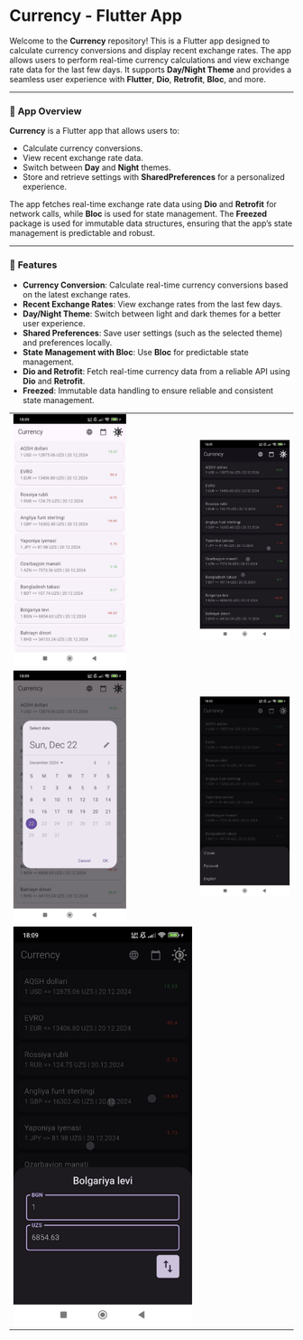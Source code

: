 # Currency - Flutter App

Welcome to the **Currency** repository! This is a Flutter app designed to calculate currency conversions and display recent exchange rates. The app allows users to perform real-time currency calculations and view exchange rate data for the last few days. It supports **Day/Night Theme** and provides a seamless user experience with **Flutter**, **Dio**, **Retrofit**, **Bloc**, and more.

---

### 💱 **App Overview**

**Currency** is a Flutter app that allows users to:
- Calculate currency conversions.
- View recent exchange rate data.
- Switch between **Day** and **Night** themes.
- Store and retrieve settings with **SharedPreferences** for a personalized experience.

The app fetches real-time exchange rate data using **Dio** and **Retrofit** for network calls, while **Bloc** is used for state management. The **Freezed** package is used for immutable data structures, ensuring that the app’s state management is predictable and robust.

---

### 🚀 **Features**

- **Currency Conversion**: Calculate real-time currency conversions based on the latest exchange rates.
- **Recent Exchange Rates**: View exchange rates from the last few days.
- **Day/Night Theme**: Switch between light and dark themes for a better user experience.
- **Shared Preferences**: Save user settings (such as the selected theme) and preferences locally.
- **State Management with Bloc**: Use **Bloc** for predictable state management.
- **Dio and Retrofit**: Fetch real-time currency data from a reliable API using **Dio** and **Retrofit**.
- **Freezed**: Immutable data handling to ensure reliable and consistent state management.

<table>
  <tr>
    <td><img src="images/1.jpg" alt="Photo 1" width="200"/></td>
    <td><img src="images/2.jpg" alt="Photo 2" width="200"/></td>
  </tr>
  <tr>
    <td><img src="images/3.jpg" alt="Photo 3" width="200"/></td>
    <td><img src="images/4.jpg" alt="Photo 4" width="200"/></td>
  </tr>
  <tr>
    <td><img src="images/5.jpg" alt="Photo 5" width="400"/></td>
  </tr>
</table>